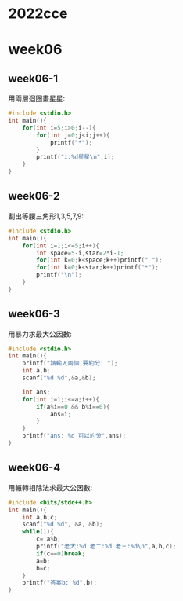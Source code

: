 # 2022cce
# week06
## week06-1
用兩層迴圈畫星星:
```cpp
#include <stdio.h>
int main(){
    for(int i=5;i>0;i--){
        for(int j=0;j<i;j++){
            printf("*");
        }
        printf("i:%d星星\n",i);
    }
}
```
## week06-2
劃出等腰三角形1,3,5,7,9:
```cpp
#include <stdio.h>
int main(){
    for(int i=1;i<=5;i++){
        int space=5-i,star=2*i-1;
        for(int k=0;k<space;k++)printf(" ");
        for(int k=0;k<star;k++)printf("*");
        printf("\n");
    }
}
```
## week06-3
用暴力求最大公因數:
```cpp
#include <stdio.h>
int main(){
    printf("請輸入兩個,要約分: ");
    int a,b;
    scanf("%d %d",&a,&b);

    int ans;
    for(int i=1;i<=a;i++){
        if(a%i==0 && b%i==0){
            ans=i;
        }
    }
    printf("ans: %d 可以約分",ans);
}
```
## week06-4
用輾轉相除法求最大公因數:
```cpp
#include <bits/stdc++.h>
int main(){
    int a,b,c;
    scanf("%d %d", &a, &b);
    while(1){
        c= a%b;
        printf("老大:%d 老二:%d 老三:%d\n",a,b,c);
        if(c==0)break;
        a=b;
        b=c;
    }
    printf("答案b: %d",b);
}
```
